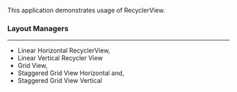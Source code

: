 This application demonstrates usage of RecyclerView.

### Layout Managers
---------------------------------------------------
- Linear Horizontal RecyclerView,
- Linear Vertical Recycler View
- Grid View,
- Staggered Grid View Horizontal and,
- Staggered Grid View Vertical
